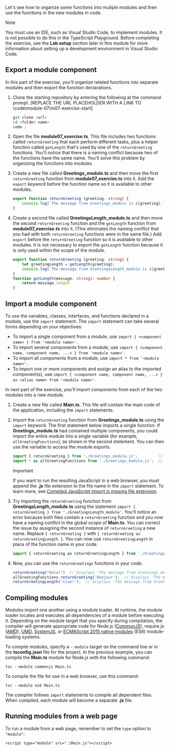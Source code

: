Let's see how to organize some functions into muliple modules and then use the functions in the new modules in code.

> [!NOTE]
> You must use an IDE, such as Visual Studio Code, to implement modules. It is not possible to do this in the TypeScript Playground. Before completing the exercise, see the **Lab setup** section later in this module for more information about setting up a development environment in Visual Studio Code.

## Export a module component

In this part of the exercise, you'll organize related functions into separate modules and then export the function declarations.

1. Clone the starting repository by entering the following at the command prompt. [REPLACE THE URL PLACEHOLDER WITH A LINK TO \code\module-07\m07-exercise-start] 

   ```bash
   git clone <url>
   cd <folder name>
   code .
   ```

1. Open the file **module07_exercise.ts**. This file includes two functions called `returnGreeting` that each perform different tasks, plus a helper function called `getLength` that's used by one of the `returnGreeting` functions. You'll notice that there is a naming conflict because two of the functions have the same name. You'll solve this problem by organizing the functions into modules.
1. Create a new file called **Greetings_module.ts** and then move the first `returnGreeting` function from **module07_exercise.ts** into it. Add the `export` keyword before the function name so it is available to other modules.

    ```typescript
    export function returnGreeting (greeting: string) {
        console.log(`The message from Greetings_module is ${greeting}.`);
    }
    ```

1. Create a second file called **GreetingsLength_module.ts** and then move the second `returnGreeting` function and the `getLength` function from **module07_exercise.ts** into it. (This eliminates the naming conflict that you had with both `returnGreeting` functions were in the same file.) Add `export` before the `returnGreeting` function so it is available to other modules. It is not necessary to export the `getLength` function because it is only used within the scope of the module.

    ```typescript
    export function returnGreeting (greeting: string) {
        let greetingLength = getLength(greeting);
        console.log(`The message from GreetingsLength_module is ${greeting}. It is ${greetingLength} characters long.`);
    }
    function getLength(message: string): number {
        return message.length
    }
    ```

## Import a module component

To use the variables, classes, interfaces, and functions declared in a module, use the `import` statement. The `import` statement can take several forms depending on your objectives:

- To import a single component from a module, use `import { <component name> } from '<module name>'`.
- To import several components from a module, use `import { <component name, component name, ...> } from '<module name>'`.
- To import all components from a module, use `import * from '<module name>'`.
- To import one or more components and assign an alias to the imported component(s), use `import { <component name, component name, ...> } as <alias name> from '<module name>'`.

In next part of the exercise, you'll import components from each of the two modules into a new module.

1. Create a new file called **Main.ts**. This file will contain the main code of the application, including the `import` statements.
1. Import the `returnGreeting` function from **Greetings_module.ts** using the `import` keyword. The first statement below imports a single function. If **Greetings_module.ts** had contained multiple components, you could import the entire module into a single variable (for example, `allGreetingFunctions`), as shown in the second statement. You can then use the variable to access the module exports.

    ```typescript
    import { returnGreeting } from './Greetings_module.js';         // imports a single function in the module
    import * as allGreetingFunctions from './Greetings_module.js';  // imports all exported components in the module
    ```

    > [!IMPORTANT]
    > If you want to run the resulting JavaScript in a web browser, you must append the **.js** file extension to the file name in the `import` statement. To learn more, see [Compiled JavaScript import is missing file extension](https://github.com/microsoft/TypeScript/issues/40878).

1. Try importing the `returnGreeting` function from **GreetingsLength_module.ts** using the statement `import { returnGreeting } from './GreetingsLength_module'`. You'll notice an error because both files contain a `returnGreeting` function and you now have a naming conflict in the global scope of **Main.ts**. You can correct the issue by assigning the second instance of `returnGreeting` a new name. Replace `{ returnGreeting }` with `{ returnGreeting as returnGreetingLength }`. You can now use `returnGreetingLength` in place of the function name in your code.

    ```typescript
    import { returnGreeting as returnGreetingLength } from './GreetingsLength_module.js';
    ```

1. Now, you can use the `returnGreetings` functions in your code.

    ```typescript
    returnGreeting("Hola!")  // Displays 'The message from Greetings_module is Hola!'
    allGreetingFunctions.returnGreeting('Bonjour');  // Displays 'The message from Greetings_module is Bonjour!'
    returnGreetingLength('Ciao!');  // Displays 'The message from GreetingsWithLength_module is Ciao! It is 5 characters long.'
    ```

## Compiling modules

Modules import one another using a module loader. At runtime, the module loader locates and executes all dependencies of a module before executing it. Depending on the module target that you specify during compilation, the compiler will generate appropriate code for Node.js ([CommonJS](https://nodejs.org/api/modules.html)), require.js ([AMD](https://github.com/amdjs/amdjs-api/wiki/AMD)), [UMD](https://github.com/umdjs/umd), [SystemJS](https://github.com/systemjs/systemjs), or [ECMAScript 2015 native modules](https://www.ecma-international.org/ecma-262/6.0/) (ES6) module-loading systems. 

To compile modules, specify a `--module` target on the command line or in the **tsconfig.json** file for the project. In the previous example, you can compile the **Main.ts** module for Node.js with the following command:

`tsc --module commonjs Main.ts`

To compile the file for use in a web browser, use this command:

`tsc --module es6 Main.ts`

The compiler follows `import` statements to compile all dependent files. When compiled, each module will become a separate **.js** file.

## Running modules from a web page

To run a module from a web page, remember to set the `type` option to `"module"`:

`<script type="module" src=".\Main.js"></script>`
